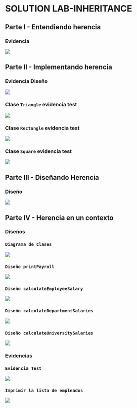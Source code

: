 # SOLUTION LAB-INHERITANCE
## Parte I - Entendiendo herencia
### Evidencia

![](img/test-passed-circle-class.PNG)

## Parte II - Implementando herencia
### Evidencia Diseño

![](img/shapes-class-diagram.png)

### Clase `Triangle` evidencia test
![](img/test-passed-triangle-class.PNG)

### Clase `Rectangle` evidencia test
![](img/test-passed-rectangle-class.PNG)
 
### Clase `Square` evidencia test
![](img/test-passed-square-class.PNG) 

## Parte III - Diseñando Herencia
### Diseño
![](img/shapes-class-diagram.png)

## Parte IV - Herencia en un contexto
### Diseños
### `Diagrama de Clases`
![](img/sabanapayroll-class-diagram.png)

### `Diseño printPayroll`
![](img/printpayroll-class-diagram.png)

### `Diseño calculateEmployeeSalary`
![](img/calculateemployeesalary-class-diagram.png)

### `Diseño calculateDepartmentSalaries`
![](img/calculatedepartmentsalaries-class-diagram.png)

### `Diseño calculateUniversitySalaries`
![](img/calculateuniversitysalaries-class-diagram.png)

### Evidencias
### `Evidencia Test`
![](img/test-passed-sabanapayroll-system.PNG)

### `Imprimir la lista de empleados`
![](img/print-employee-sabanapayroll-system.PNG)